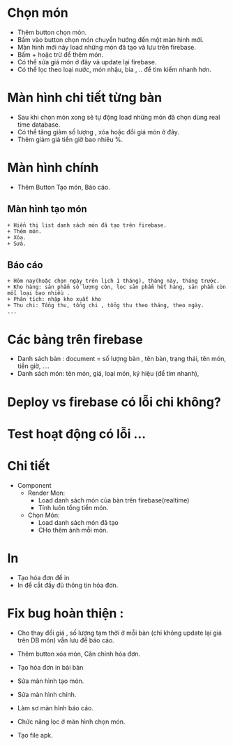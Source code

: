 # Chọn món

- Thêm button chọn món.
- Bấm vào button chọn món chuyển hướng đến một màn hình mới.
- Màn hình mới này load những món đã tạo và lưu trên firebase.
- Bấm + hoặc trừ để thêm món.
- Có thể sửa giá món ở đây và update lại firebase.
- Có thể lọc theo loại nước, món nhậu, bia , .. để tìm kiếm nhanh hơn.

# Màn hình chi tiết từng bàn

- Sau khi chọn món xong sẽ tự động load những món đã chọn dùng real time database.
- Có thể tăng giảm số lượng , xóa hoặc đổi giá món ở đây.
- Thêm giảm giá tiền giờ bao nhiêu %.

# Màn hình chính

- Thêm Button Tạo món, Báo cáo.

## Màn hình tạo món

    + Hiển thị list danh sách món đã tạo trên firebase.
    + Thêm món.
    + Xóa.
    + Sửa.

## Báo cáo

    + Hôm nay(hoặc chọn ngày trên lịch 1 tháng), tháng này, tháng trước.
    + Kho hàng: sản phẩm số lượng còn, lọc sản phẩm hết hàng, sản phẩm còn mỗi loại bao nhiều .
    + Phân tích: nhập kho xuất kho
    + Thu chi: Tổng thu, tổng chi , tổng thu theo tháng, theo ngày.
    ...

# Các bảng trên firebase

- Danh sách bàn : document = số lượng bàn , tên bàn, trạng thái, tên món, tiền giờ, ....
- Danh sách món: tên món, giá, loại món, ký hiệu (để tìm nhanh),

# Deploy vs firebase có lỗi chi không?

# Test hoạt động có lỗi ...

# Chi tiết

- Component
  - Render Mon:
    - Load danh sách món của bàn trên firebase(realtime)
    - Tính luôn tổng tiền món.
  - Chọn Món:
    - Load danh sách món đã tạo
    - CHo thêm ảnh mỗi món.

# In

- Tạo hóa đơn để in
- In để cắt đầy đủ thông tin hóa đơn.

# Fix bug hoàn thiện :

- Cho thay đổi giá , số lượng tạm thời ở mỗi bàn (chỉ không update lại giá trên DB món) vẫn lưu để báo cáo.
- Thêm button xóa món, Căn chỉnh hóa đơn.

- Tạo hóa đơn in bài bản

- Sửa màn hình tạo món.
- Sửa màn hình chính.
- Làm sơ màn hình báo cáo.

- Chức năng lọc ở màn hình chọn món.

- Tạo file apk.
